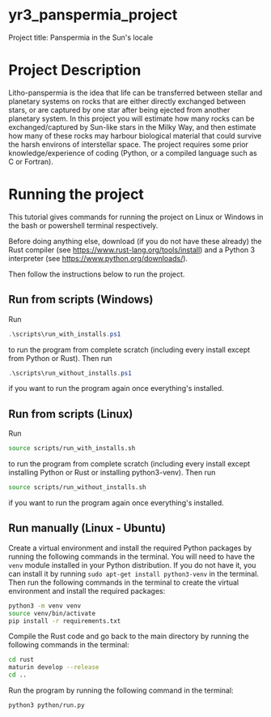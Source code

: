 
# yr3_panspermia_project

Project title: Panspermia in the Sun's locale

# Project Description

Litho-panspermia is the idea that life can be transferred between stellar
and planetary systems on rocks that are either directly exchanged
between stars, or are captured by one star after being ejected from
another planetary system. In this project you will estimate how many
rocks can be exchanged/captured by Sun-like stars in the Milky Way, and
then estimate how many of these rocks may harbour biological material
that could survive the harsh environs of interstellar space. The project
requires some prior knowledge/experience of coding (Python, or a compiled
language such as C or Fortran).

# Running the project 

This tutorial gives commands for running the project on Linux or Windows in the bash or powershell terminal respectively. 

Before doing anything else, download (if you do not have these already) the Rust compiler (see <https://www.rust-lang.org/tools/install>) and a Python 3 interpreter (see <https://www.python.org/downloads/>).

Then follow the instructions below to run the project.

## Run from scripts (Windows)

Run 
    
```powershell
.\scripts\run_with_installs.ps1
```

to run the program from complete scratch (including every install except from Python or Rust). Then run

```powershell
.\scripts\run_without_installs.ps1
```

if you want to run the program again once everything's installed.

## Run from scripts (Linux)

Run 

```bash
source scripts/run_with_installs.sh
```

to run the program from complete scratch (including every install except installing Python or Rust or installing python3-venv). Then run

```bash
source scripts/run_without_installs.sh
```

if you want to run the program again once everything's installed.

## Run manually (Linux - Ubuntu)

Create a virtual environment and install the required Python packages by running the following commands in the terminal. You will need to have the `venv` module installed in your Python distribution. If you do not have it, you can install it by running `sudo apt-get install python3-venv` in the terminal. Then run the following commands in the terminal to create the virtual environment and install the required packages:

```bash
python3 -m venv venv
source venv/bin/activate
pip install -r requirements.txt
```

Compile the Rust code and go back to the main directory by running the following commands in the terminal:

```bash
cd rust
maturin develop --release
cd ..
```

Run the program by running the following command in the terminal:

```bash
python3 python/run.py
```